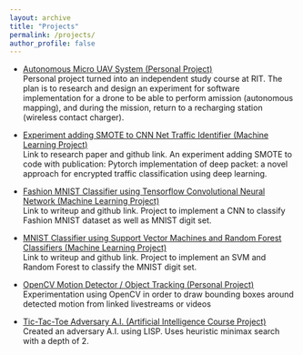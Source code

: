 ```yaml
---
layout: archive
title: "Projects"
permalink: /projects/
author_profile: false
---
```


- [Autonomous Micro UAV System (Personal Project)](https://github.com/ConorGagliardi/)<br>
Personal project turned into an independent study course at RIT. The plan is to research and design an experiment for 
software implementation for a drone to be able to perform amission (autonomous mapping), and during the mission, 
return to a recharging station (wireless contact charger).

- [Experiment adding SMOTE to CNN Net Traffic Identifier (Machine Learning Project)](https://conorgagliardi.com/SMOTEproject/)<br>
Link to research paper and github link. An experiment adding SMOTE to code with publication: Pytorch implementation 
of deep packet: a novel approach for encrypted traffic classification using deep learning.

- [Fashion MNIST Classifier using Tensorflow Convolutional Neural Network (Machine Learning
Project)](https://conorgagliardi.com/fashionMNISTproject/)<br>
Link to writeup and github link. Project to implement a CNN to classify Fashion MNIST dataset as well as MNIST digit set.

- [MNIST Classifier using Support Vector Machines and Random Forest Classifiers (Machine
Learning Project)](https://conorgagliardi/SVMRFproject)<br>
Link to writeup and github link. Project to implement an SVM and Random Forest to classify the MNIST digit set.

- [OpenCV Motion Detector / Object Tracking (Personal Project)](https://github.com/ConorGagliardi/OpenCVPractice)<br>
Experimentation using OpenCV in order to draw bounding boxes around detected motion from linked livestreams or videos

- [Tic-Tac-Toe Adversary A.I. (Artificial Intelligence Course Project)](https://github.com/ConorGagliardi/TicTacToe-Adversary-AI)<br>
Created an adversary A.I. using LISP. Uses heuristic minimax search with a depth of 2.
